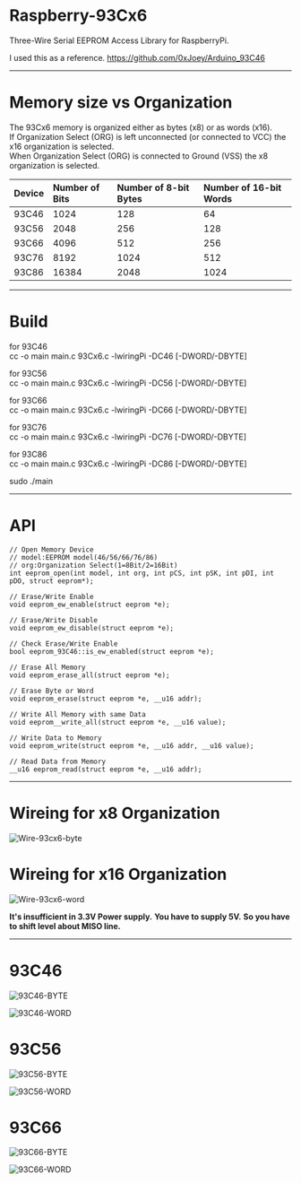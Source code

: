 # Raspberry-93Cx6

Three-Wire Serial EEPROM Access Library for RaspberryPi.   

I used this as a reference.
https://github.com/0xJoey/Arduino_93C46   

---

# Memory size vs Organization

The 93Cx6 memory is organized either as bytes (x8) or as words (x16).   
If Organization Select (ORG) is left unconnected (or connected to VCC) the x16 organization is selected.   
When Organization Select (ORG) is connected to Ground (VSS) the x8 organization is selected.    

|Device|Number of Bits|Number of 8-bit Bytes|Number of 16-bit Words|
|:---|:---|:---|:---|
|93C46|1024|128|64|
|93C56|2048|256|128|
|93C66|4096|512|256|
|93C76|8192|1024|512|
|93C86|16384|2048|1024|

---

# Build
for 93C46   
cc -o main main.c 93Cx6.c -lwiringPi -DC46 [-DWORD/-DBYTE]

for 93C56   
cc -o main main.c 93Cx6.c -lwiringPi -DC56 [-DWORD/-DBYTE]

for 93C66   
cc -o main main.c 93Cx6.c -lwiringPi -DC66 [-DWORD/-DBYTE]

for 93C76   
cc -o main main.c 93Cx6.c -lwiringPi -DC76 [-DWORD/-DBYTE]

for 93C86   
cc -o main main.c 93Cx6.c -lwiringPi -DC86 [-DWORD/-DBYTE]

sudo ./main


---

# API

```
// Open Memory Device
// model:EEPROM model(46/56/66/76/86)
// org:Organization Select(1=8Bit/2=16Bit)
int eeprom_open(int model, int org, int pCS, int pSK, int pDI, int pDO, struct eeprom*);

// Erase/Write Enable
void eeprom_ew_enable(struct eeprom *e);

// Erase/Write Disable
void eeprom_ew_disable(struct eeprom *e);

// Check Erase/Write Enable
bool eeprom_93C46::is_ew_enabled(struct eeprom *e);

// Erase All Memory
void eeprom_erase_all(struct eeprom *e);

// Erase Byte or Word
void eeprom_erase(struct eeprom *e, __u16 addr);

// Write All Memory with same Data
void eeprom__write_all(struct eeprom *e, __u16 value);

// Write Data to Memory
void eeprom_write(struct eeprom *e, __u16 addr, __u16 value);

// Read Data from Memory
__u16 eeprom_read(struct eeprom *e, __u16 addr);
```

---

# Wireing for x8 Organization
![Wire-93cx6-byte](https://user-images.githubusercontent.com/6020549/61050459-00c0f600-a422-11e9-943b-50631bbef387.jpg)

# Wireing for x16 Organization
![Wire-93cx6-word](https://user-images.githubusercontent.com/6020549/61050458-00c0f600-a422-11e9-9720-1d12b4431962.jpg)

**It's insufficient in 3.3V Power supply.**
**You have to supply 5V.**
**So you have to shift level about MISO line.**

---

# 93C46
![93C46-BYTE](https://user-images.githubusercontent.com/6020549/61050500-1a623d80-a422-11e9-82ad-d5a35fd970b2.jpg)   

![93C46-WORD](https://user-images.githubusercontent.com/6020549/61050499-1a623d80-a422-11e9-98d7-4397111388d4.jpg)   

# 93C56
![93C56-BYTE](https://user-images.githubusercontent.com/6020549/61050528-2cdc7700-a422-11e9-85e2-3d3f18f0adc0.jpg)   

![93C56-WORD](https://user-images.githubusercontent.com/6020549/61050527-2cdc7700-a422-11e9-861f-92315ff3e916.jpg)   

# 93C66
![93C66-BYTE](https://user-images.githubusercontent.com/6020549/61050568-441b6480-a422-11e9-9db8-b84fe4faebac.jpg)   

![93C66-WORD](https://user-images.githubusercontent.com/6020549/61050569-441b6480-a422-11e9-8897-1637ee88b8cd.jpg)   

